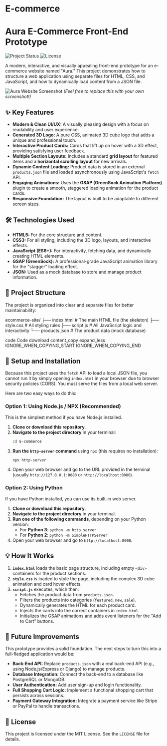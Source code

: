 # E-commerce
# Aura E-Commerce Front-End Prototype

![Project Status](https://img.shields.io/badge/status-complete-success)
![License](https://img.shields.io/badge/license-MIT-blue.svg)

A modern, interactive, and visually appealing front-end prototype for an e-commerce website named "Aura." This project demonstrates how to structure a web application using separate files for HTML, CSS, and JavaScript, and how to dynamically load content from a JSON file.

![Aura Website Screenshot](https://i.imgur.com/g8e1m5K.png)
*(Feel free to replace this with your own screenshot!)*

## ✨ Key Features

-   **Modern & Clean UI/UX:** A visually pleasing design with a focus on readability and user experience.
-   **Generated 3D Logo:** A pure CSS, animated 3D cube logo that adds a unique and professional touch.
-   **Interactive Product Cards:** Cards that lift up on hover with a 3D effect, providing satisfying user feedback.
-   **Multiple Section Layouts:** Includes a standard **grid layout** for featured items and a **horizontal scrolling layout** for new arrivals.
-   **Dynamic Content Loading:** Product data is stored in an external `products.json` file and loaded asynchronously using JavaScript's `fetch` API.
-   **Engaging Animations:** Uses the **GSAP (GreenSock Animation Platform)** plugin to create a smooth, staggered loading animation for the product cards.
-   **Responsive Foundation:** The layout is built to be adaptable to different screen sizes.

## 🛠️ Technologies Used

-   **HTML5:** For the core structure and content.
-   **CSS3:** For all styling, including the 3D logo, layouts, and interactive effects.
-   **JavaScript (ES6+):** For interactivity, fetching data, and dynamically creating HTML elements.
-   **GSAP (GreenSock):** A professional-grade JavaScript animation library for the "stagger" loading effect.
-   **JSON:** Used as a mock database to store and manage product information.

## 📂 Project Structure

The project is organized into clear and separate files for better maintainability:

ecommerce-site/
├── index.html # The main HTML file (the skeleton)
├── style.css # All styling rules
├── script.js # All JavaScript logic and interactivity
└── products.json # The product data (mock database)

code
Code
download
content_copy
expand_less
IGNORE_WHEN_COPYING_START
IGNORE_WHEN_COPYING_END
## 🚀 Setup and Installation

Because this project uses the `fetch` API to load a local JSON file, you cannot run it by simply opening `index.html` in your browser due to browser security policies (CORS). You must serve the files from a local web server.

Here are two easy ways to do this:

### Option 1: Using Node.js / NPX (Recommended)

This is the simplest method if you have Node.js installed.

1.  **Clone or download this repository.**
2.  **Navigate to the project directory** in your terminal:
    ```bash
    cd E-commerce
    ```
3.  **Run the `http-server` command** using `npx` (this requires no installation):
    ```bash
    npx http-server
    ```
4.  Open your web browser and go to the URL provided in the terminal (usually `http://127.0.0.1:8080` or `http://localhost:8080`).

### Option 2: Using Python

If you have Python installed, you can use its built-in web server.

1.  **Clone or download this repository.**
2.  **Navigate to the project directory** in your terminal.
3.  **Run one of the following commands**, depending on your Python version:
    -   For **Python 3**: `python -m http.server`
    -   For **Python 2**: `python -m SimpleHTTPServer`
4.  Open your web browser and go to `http://localhost:8000`.

## 💡 How It Works

1.  **`index.html`** loads the basic page structure, including empty `<div>` containers for the product sections.
2.  **`style.css`** is loaded to style the page, including the complex 3D cube animation and card hover effects.
3.  **`script.js`** executes, which then:
    -   Fetches the product data from `products.json`.
    -   Filters the products into categories (`featured`, `new`, `sale`).
    -   Dynamically generates the HTML for each product card.
    -   Injects the cards into the correct containers in `index.html`.
    -   Initializes the GSAP animations and adds event listeners for the "Add to Cart" buttons.

## 🔮 Future Improvements

This prototype provides a solid foundation. The next steps to turn this into a full-fledged application would be:

-   **Back-End API:** Replace `products.json` with a real back-end API (e.g., using Node.js/Express or Django) to manage products.
-   **Database Integration:** Connect the back-end to a database like PostgreSQL or MongoDB.
-   **User Authentication:** Add user sign-up and login functionality.
-   **Full Shopping Cart Logic:** Implement a functional shopping cart that persists across sessions.
-   **Payment Gateway Integration:** Integrate a payment service like Stripe or PayPal to handle transactions.

## 📄 License

This project is licensed under the MIT License. See the `LICENSE` file for details.

